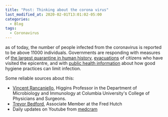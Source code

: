 ```yaml
---
title: "Post: Thinking about the corona virus"
last_modified_at: 2020-02-01T13:01:02-05:00
categories:
  - Blog
tags:
  - Coronavirus
---
```


as of today, the number of people infected from the coronavirus is reported to be above 11000 individuals. Governments are responding with measures of [the largest quarantine in human history](https://www.businessinsider.com/quarantine-history-following-china-wuhan-coronavirus-lockdowns-2020-1?r=US&IR=T), [evacuations](https://edition.cnn.com/2020/01/29/world/wuhan-coronavirus-evacuations-intl/index.html) of citizens who have visited the epicentre, and with [public health information](https://publichealthmatters.blog.gov.uk/2020/01/23/wuhan-novel-coronavirus-what-you-need-to-know/) about how good hygiene practices can limit infection.

Some reliable sources about this:

* [Vincent Rancaniello](https://twitter.com/profvrr), Higgins Professor in the Department of Microbiology and Immunology at Columbia University's College of Physicians and Surgeons.
* [Trevor Bedford](https://twitter.com/trvrb), Associate Member at the Fred Hutch
* Daily updates on Youtube from [medcram](www.youtube.com/watch?v=nW3xqcGidpQ)


